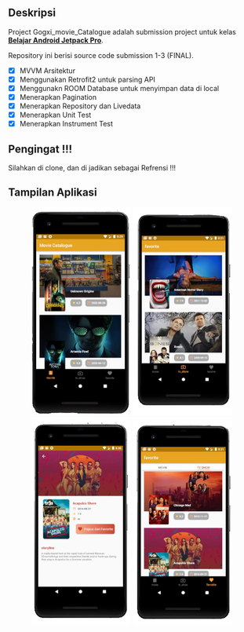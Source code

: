 ## Deskripsi

Project Gogxi_movie_Catalogue adalah submission project untuk kelas [__Belajar Android Jetpack Pro__](https://www.dicoding.com/academies/129).

Repository ini berisi source code submission 1-3 (FINAL).

- [x] MVVM Arsitektur
- [x] Menggunakan Retrofit2 untuk parsing API
- [x] Menggunakn ROOM Database untuk menyimpan data di local
- [x] Menerapkan Pagination
- [x] Menerapkan Repository dan Livedata
- [x] Menerapkan Unit Test
- [x] Menerapkan Instrument Test

## Pengingat !!!
Silahkan di clone, dan di jadikan sebagai Refrensi !!!

## Tampilan Aplikasi
<p align="center">
  <img src="./screenshots/1.png" width="40%" alt="ss 1">
  <img src="./screenshots/2.png" width="40%" alt="ss 2">
  <img src="./screenshots/3.png" width="40%" alt="ss 3">
  <img src="./screenshots/4.png" width="40%" alt="ss 4">
</p>
